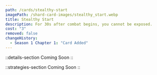 ```yaml
---
path: /cards/stealthy-start
imagePath: /shard-card-images/stealthy_start.webp
title: Stealthy Start
description: For 30s after combat begins, you cannot be exposed.
cost: "3"
removed: false
changeHistory:
  - Season 1 Chapter 1: "Card Added"
---
```


::details-section
Coming Soon
::

::strategies-section
Coming Soon
::
